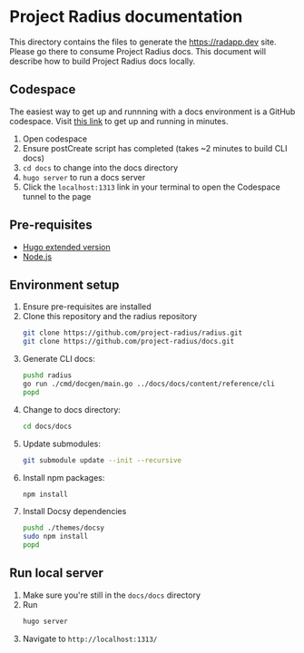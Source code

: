 # Project Radius documentation

This directory contains the files to generate the https://radapp.dev site. Please go there to consume Project Radius docs. This document will describe how to build Project Radius docs locally.

## Codespace

The easiest way to get up and runnning with a docs environment is a GitHub codespace. Visit [this link]() to get up and running in minutes.

1. Open codespace
2. Ensure postCreate script has completed (takes ~2 minutes to build CLI docs)
3. `cd docs` to change into the docs directory
4. `hugo server` to run a docs server
5. Click the `localhost:1313` link in your terminal to open the Codespace tunnel to the page

## Pre-requisites

- [Hugo extended version](https://gohugo.io/getting-started/installing)
- [Node.js](https://nodejs.org/en/)

## Environment setup

1. Ensure pre-requisites are installed
2. Clone this repository and the radius repository
   ```sh
   git clone https://github.com/project-radius/radius.git
   git clone https://github.com/project-radius/docs.git
   ```
3. Generate CLI docs:
   ```sh
   pushd radius
   go run ./cmd/docgen/main.go ../docs/docs/content/reference/cli
   popd
   ```
4. Change to docs directory:
   ```sh
   cd docs/docs
   ```
5. Update submodules:
   ```sh
   git submodule update --init --recursive
   ```
6. Install npm packages:
   ```sh
   npm install
   ```
7. Install Docsy dependencies
   ```sh
   pushd ./themes/docsy
   sudo npm install
   popd
   ```

## Run local server

1. Make sure you're still in the `docs/docs` directory
2. Run
   ```sh
   hugo server
   ```
3. Navigate to `http://localhost:1313/`
